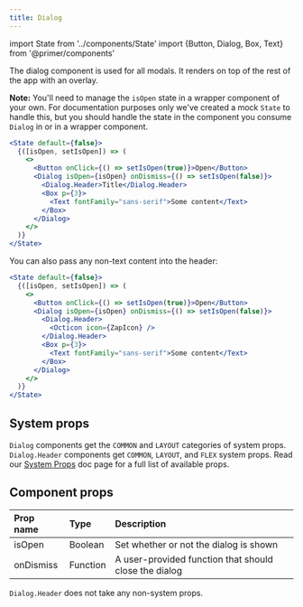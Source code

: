 ```yaml
---
title: Dialog
---
```

import State from '../components/State'
import {Button, Dialog, Box, Text} from '@primer/components'

The dialog component is used for all modals. It renders on top of the rest of the app with an overlay.

**Note:** You'll need to manage the `isOpen` state in a wrapper component of your own. For documentation purposes only we've created a mock `State` to handle this, but you should handle the state in the component you consume `Dialog` in or in a wrapper component.

```jsx live
<State default={false}>
  {([isOpen, setIsOpen]) => (
    <>
      <Button onClick={() => setIsOpen(true)}>Open</Button>
      <Dialog isOpen={isOpen} onDismiss={() => setIsOpen(false)}>
        <Dialog.Header>Title</Dialog.Header>
        <Box p={3}>
          <Text fontFamily="sans-serif">Some content</Text>
        </Box>
      </Dialog>
    </>
  )}
</State>
```

You can also pass any non-text content into the header:

```jsx live
<State default={false}>
  {([isOpen, setIsOpen]) => (
    <>
      <Button onClick={() => setIsOpen(true)}>Open</Button>
      <Dialog isOpen={isOpen} onDismiss={() => setIsOpen(false)}>
        <Dialog.Header>
          <Octicon icon={ZapIcon} />
        </Dialog.Header>
        <Box p={3}>
          <Text fontFamily="sans-serif">Some content</Text>
        </Box>
      </Dialog>
    </>
  )}
</State>
```

## System props

`Dialog` components get the `COMMON` and `LAYOUT` categories of system props. `Dialog.Header` components get `COMMON`, `LAYOUT`, and `FLEX` system props. Read our [System Props](/system-props) doc page for a full list of available props.

## Component props

| Prop name | Type | Description |
| :- | :- | :- |
| isOpen | Boolean | Set whether or not the dialog is shown |
| onDismiss | Function | A user-provided function that should close the dialog |

`Dialog.Header` does not take any non-system props.
